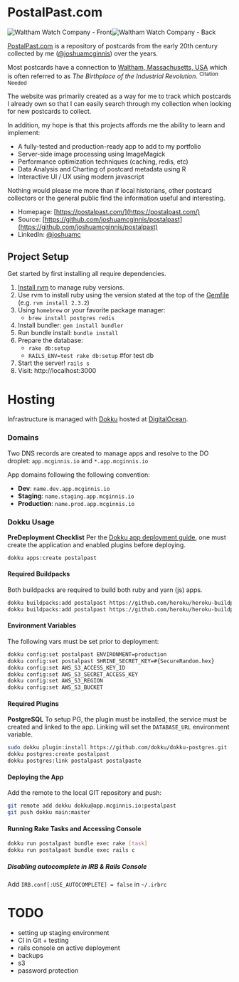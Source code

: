 # PostalPast.com

![Waltham Watch Company - Front](http://i.imgur.com/732ayPWm.jpg)![Waltham Watch Company - Back](http://i.imgur.com/1EIJuram.jpg)

[PostalPast.com](https://postalpast.com) is a repository of postcards from the early 20th century collected by me ([@joshuamcginnis](https://github.com/joshuamcginnis)) over the years.

Most postcards have a connection to [Waltham, Massachusetts, USA](https://en.wikipedia.org/wiki/Waltham,_Massachusetts) which is often referred to as *The Birthplace of the Industrial Revolution*. <sup>Citation Needed</sup>

The website was primarily created as a way for me to track which postcards I already own so that I can easily search through my collection when looking for new postcards to collect.

In addition, my hope is that this projects affords me the ability to learn and implement:

* A fully-tested and production-ready app to add to my portfolio
* Server-side image processing using ImageMagick
* Performance optimization techniques (caching, redis, etc)
* Data Analysis and Charting of postcard metadata using R
* Interactive UI / UX using modern javascript

Nothing would please me more than if local historians, other postcard collectors or the general public find the information useful and interesting.

* Homepage: [https://postalpast.com/](https://postalpast.com/)
* Source: [https://github.com/joshuamcginnis/postalpast](https://github.com/joshuamcginnis/postalpast)
* LinkedIn: [@joshuamc](https://linkedin.com/in/joshuamcginnis)

## Project Setup

Get started by first installing all require dependencies.

1. [Install rvm](https://rvm.io/rvm/install) to manage ruby versions.
2. Use rvm to install ruby using the version stated at the top of the [Gemfile](https://github.com/joshuamcginnis/postalpast/blob/master/Gemfile) (e.g. `rvm install 2.3.2`)
4. Using `homebrew` or your favorite package manager:
	* `brew install postgres redis`
3. Install bundler: `gem install bundler`
4. Run bundle install: `bundle install`
6. Prepare the database:
	* `rake db:setup`
	* `RAILS_ENV=test rake db:setup` #for test db
7. Start the server! `rails s`
8. Visit: http://localhost:3000

# Hosting
Infrastructure is managed with [Dokku](https://dokku.com/) hosted at [DigitalOcean](https://cloud.digitalocean.com/).

### Domains
Two DNS records are created to manage apps and resolve to the DO droplet:
`app.mcginnis.io` and `*.app.mcginnis.io`

App domains following the following convention:
* **Dev**: `name.dev.app.mcginnis.io`
* **Staging**: `name.staging.app.mcginnis.io`
* **Production**: `name.prod.app.mcginnis.io`

### Dokku Usage
**PreDeployment Checklist**
Per the [Dokku app deployment guide](https://dokku.com/docs/deployment/application-deployment/), one must create the application and enabled plugins before deploying.

```bash
dokku apps:create postalpast
```

#### Required Buildpacks
Both buildpacks are required to build both ruby and yarn (js) apps.
```bash
dokku buildpacks:add postalpast https://github.com/heroku/heroku-buildpack-ruby.git
dokku buildpacks:add postalpast https://github.com/heroku/heroku-buildpack-nodejs.git
```

#### Environment Variables
The following vars must be set prior to deployment:
```bash
dokku config:set postalpast ENVIRONMENT=production
dokku config:set postalpast SHRINE_SECRET_KEY=#{SecureRandom.hex}
dokku config:set AWS_S3_ACCESS_KEY_ID
dokku config:set AWS_S3_SECRET_ACCESS_KEY
dokku config:set AWS_S3_REGION
dokku config:set AWS_S3_BUCKET
```

#### Required Plugins
**PostgreSQL**
To setup PG, the plugin must be installed, the service must be created and linked to the app. Linking will set the `DATABASE_URL` environment variable.

```bash
sudo dokku plugin:install https://github.com/dokku/dokku-postgres.git
dokku postgres:create postalpast
dokku postgres:link postalpast postalpaste
```

#### Deploying the App
Add the remote to the local GIT repository and push:
```bash
git remote add dokku dokku@app.mcginnis.io:postalpast
git push dokku main:master
```

#### Running Rake Tasks and Accessing Console
```bash
dokku run postalpast bundle exec rake [task]
dokku run postalpast bundle exec rails c
```

##### Disabling autocomplete in IRB & Rails Console
Add `IRB.conf[:USE_AUTOCOMPLETE] = false` in `~/.irbrc`

# TODO
* setting up staging environment
* CI in Git + testing
* rails console on active deployment
* backups
* s3
* password protection
